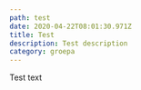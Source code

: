 ```yaml
---
path: test
date: 2020-04-22T08:01:30.971Z
title: Test
description: Test description
category: groepa
---
```

Test text